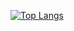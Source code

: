 [![Top Langs](https://github-readme-stats-git-masterrstaa-rickstaa.vercel.app/api/top-langs/?username=ElMama11&layout=compact&theme=shades-of-purple)](https://github.com/anuraghazra/github-readme-stats)
